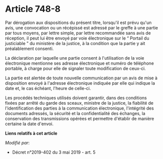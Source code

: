 # Article 748-8

Par dérogation aux dispositions du présent titre, lorsqu'il est prévu qu'un avis, une convocation ou un récépissé est adressé
par le greffe à une partie par tous moyens, par lettre simple, par lettre recommandée sans avis de réception, il peut lui
être envoyé par voie électronique sur le “ Portail du justiciable ” du ministère de la justice, à la condition que la partie
y ait préalablement consenti.

La déclaration par laquelle une partie consent à l'utilisation de la voie électronique mentionne ses adresse électronique et
numéro de téléphone portable, à charge pour elle de signaler toute modification de ceux-ci.

La partie est alertée de toute nouvelle communication par un avis de mise à disposition envoyé à l'adresse électronique
indiquée par elle qui indique la date et, le cas échéant, l'heure de celle-ci.

Les procédés techniques utilisés doivent garantir, dans des conditions fixées par arrêté du garde des sceaux, ministre de la
justice, la fiabilité de l'identification des parties à la communication électronique, l'intégrité des documents adressés, la
sécurité et la confidentialité des échanges, la conservation des transmissions opérées et permettre d'établir de manière
certaine la date d'envoi.

**Liens relatifs à cet article**

_Modifié par_:

  - Décret n°2019-402 du 3 mai 2019 - art. 5
